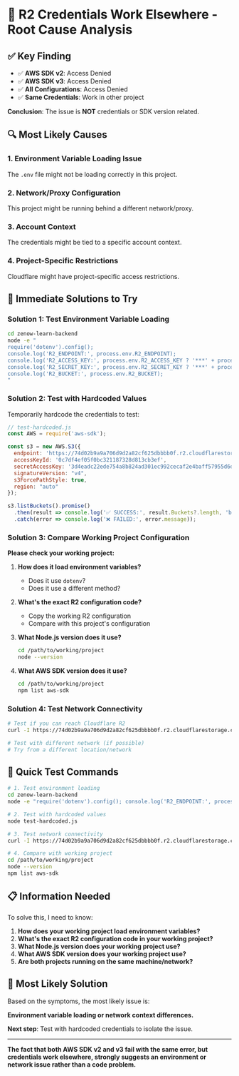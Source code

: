 # 🎯 R2 Credentials Work Elsewhere - Root Cause Analysis

## ✅ **Key Finding**
- ✅ **AWS SDK v2**: Access Denied
- ✅ **AWS SDK v3**: Access Denied  
- ✅ **All Configurations**: Access Denied
- ✅ **Same Credentials**: Work in other project

**Conclusion**: The issue is **NOT** credentials or SDK version related.

## 🔍 **Most Likely Causes**

### 1. **Environment Variable Loading Issue**
The `.env` file might not be loading correctly in this project.

### 2. **Network/Proxy Configuration**
This project might be running behind a different network/proxy.

### 3. **Account Context**
The credentials might be tied to a specific account context.

### 4. **Project-Specific Restrictions**
Cloudflare might have project-specific access restrictions.

## 🔧 **Immediate Solutions to Try**

### Solution 1: Test Environment Variable Loading

```bash
cd zenow-learn-backend
node -e "
require('dotenv').config();
console.log('R2_ENDPOINT:', process.env.R2_ENDPOINT);
console.log('R2_ACCESS_KEY:', process.env.R2_ACCESS_KEY ? '***' + process.env.R2_ACCESS_KEY.slice(-4) : 'NOT SET');
console.log('R2_SECRET_KEY:', process.env.R2_SECRET_KEY ? '***' + process.env.R2_SECRET_KEY.slice(-4) : 'NOT SET');
console.log('R2_BUCKET:', process.env.R2_BUCKET);
"
```

### Solution 2: Test with Hardcoded Values

Temporarily hardcode the credentials to test:

```javascript
// test-hardcoded.js
const AWS = require('aws-sdk');

const s3 = new AWS.S3({
  endpoint: 'https://74d02b9a9a706d9d2a82cf625dbbbb0f.r2.cloudflarestorage.com',
  accessKeyId: '0c7df4ef05f0bc321187328d813cb3ef',
  secretAccessKey: '3d4eadc22ede754a8b824ad301ec992cecaf2e4baff57955d6db87dae893d019',
  signatureVersion: "v4",
  s3ForcePathStyle: true,
  region: "auto"
});

s3.listBuckets().promise()
  .then(result => console.log('✅ SUCCESS:', result.Buckets?.length, 'buckets'))
  .catch(error => console.log('❌ FAILED:', error.message));
```

### Solution 3: Compare Working Project Configuration

**Please check your working project:**

1. **How does it load environment variables?**
   - Does it use `dotenv`?
   - Does it use a different method?

2. **What's the exact R2 configuration code?**
   - Copy the working R2 configuration
   - Compare with this project's configuration

3. **What Node.js version does it use?**
   ```bash
   cd /path/to/working/project
   node --version
   ```

4. **What AWS SDK version does it use?**
   ```bash
   cd /path/to/working/project
   npm list aws-sdk
   ```

### Solution 4: Test Network Connectivity

```bash
# Test if you can reach Cloudflare R2
curl -I https://74d02b9a9a706d9d2a82cf625dbbbb0f.r2.cloudflarestorage.com

# Test with different network (if possible)
# Try from a different location/network
```

## 🚀 **Quick Test Commands**

```bash
# 1. Test environment loading
cd zenow-learn-backend
node -e "require('dotenv').config(); console.log('R2_ENDPOINT:', process.env.R2_ENDPOINT);"

# 2. Test with hardcoded values
node test-hardcoded.js

# 3. Test network connectivity
curl -I https://74d02b9a9a706d9d2a82cf625dbbbb0f.r2.cloudflarestorage.com

# 4. Compare with working project
cd /path/to/working/project
node --version
npm list aws-sdk
```

## 📋 **Information Needed**

To solve this, I need to know:

1. **How does your working project load environment variables?**
2. **What's the exact R2 configuration code in your working project?**
3. **What Node.js version does your working project use?**
4. **What AWS SDK version does your working project use?**
5. **Are both projects running on the same machine/network?**

## 🎯 **Most Likely Solution**

Based on the symptoms, the most likely issue is:

**Environment variable loading or network context differences.**

**Next step**: Test with hardcoded credentials to isolate the issue.

---

**The fact that both AWS SDK v2 and v3 fail with the same error, but credentials work elsewhere, strongly suggests an environment or network issue rather than a code problem.**
